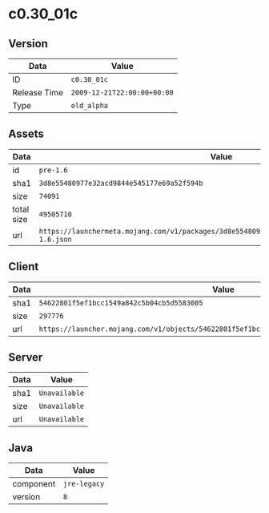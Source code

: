 # c0.30_01c

## Version

|**Data**        | **Value**                 |
|----------------|-------------------------|
| ID   | ```c0.30_01c```   |
| Release Time   | ```2009-12-21T22:00:00+00:00```   |
| Type   | ```old_alpha```   |

## Assets

|**Data**        | **Value**                 |
|----------------|-------------------------|
| id   | ```pre-1.6```   |
| sha1   | ```3d8e55480977e32acd9844e545177e69a52f594b```   |
| size   | ```74091```   |
| total size  | ```49505710```  |
| url       | ```https://launchermeta.mojang.com/v1/packages/3d8e55480977e32acd9844e545177e69a52f594b/pre-1.6.json``` |

## Client

|**Data**        | **Value**                 |
|----------------|-------------------------|
| sha1   | ```54622801f5ef1bcc1549a842c5b04cb5d5583005```   |
| size   | ```297776```   |
| url       | ```https://launcher.mojang.com/v1/objects/54622801f5ef1bcc1549a842c5b04cb5d5583005/client.jar``` |

## Server

|**Data**        | **Value**                 |
|----------------|-------------------------|
| sha1   | ```Unavailable```   |
| size   | ```Unavailable```   |
| url       | ```Unavailable``` |

## Java

|**Data**        | **Value**                 |
|----------------|-------------------------|
| component   | ```jre-legacy```   |
| version   | ```8```   |